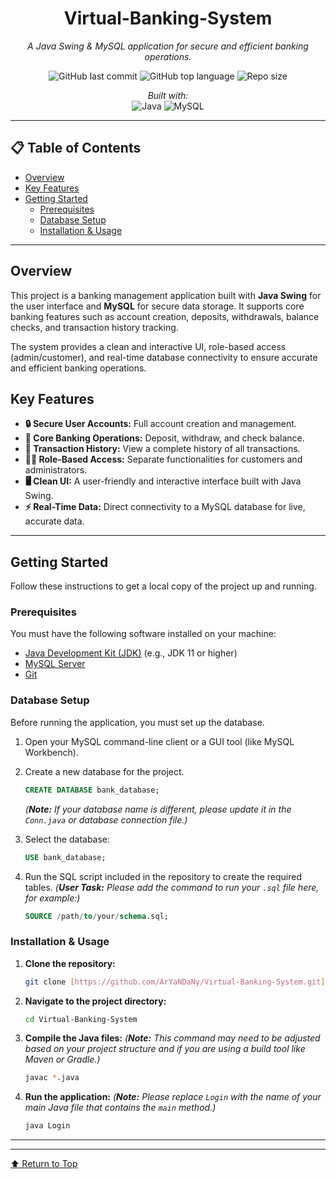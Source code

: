 <div align="center">

  <h1>Virtual-Banking-System</h1>
  <p><em>A Java Swing & MySQL application for secure and efficient banking operations.</em></p>
  
  <p>
    <img alt="GitHub last commit" src="https://img.shields.io/github/last-commit/ArYaNDaNy/Virtual-Banking-System?style=flat&logo=git&logoColor=white&color=0080ff">
    <img alt="GitHub top language" src="https://img.shields.io/github/languages/top/ArYaNDaNy/Virtual-Banking-System?style=flat&color=0080ff">
    <img alt="Repo size" src="https://img.shields.io/github/repo-size/ArYaNDaNy/Virtual-Banking-System?style=flat&color=0080ff">
  </p>
  
  <p>
    <em>Built with:</em><br>
    <img alt="Java" src="https://img.shields.io/badge/Java-ED8B00.svg?style=flat&logo=openjdk&logoColor=white">
    <img alt="MySQL" src="https://img.shields.io/badge/MySQL-4479A1.svg?style=flat&logo=mysql&logoColor=white">
  </p>

</div>

<hr>

## 📋 Table of Contents

* [Overview](#overview)
* [Key Features](#key-features)
* [Getting Started](#getting-started)
  * [Prerequisites](#prerequisites)
  * [Database Setup](#database-setup)
  * [Installation & Usage](#installation-usage) 
<hr>

## Overview

This project is a banking management application built with **Java Swing** for the user interface and **MySQL** for secure data storage. It supports core banking features such as account creation, deposits, withdrawals, balance checks, and transaction history tracking.

The system provides a clean and interactive UI, role-based access (admin/customer), and real-time database connectivity to ensure accurate and efficient banking operations.

## Key Features

* **🔒 Secure User Accounts:** Full account creation and management.
* **💸 Core Banking Operations:** Deposit, withdraw, and check balance.
* **🧾 Transaction History:** View a complete history of all transactions.
* **🧑‍💼 Role-Based Access:** Separate functionalities for customers and administrators.
* **🖥️ Clean UI:** A user-friendly and interactive interface built with Java Swing.
* **⚡ Real-Time Data:** Direct connectivity to a MySQL database for live, accurate data.

<hr>

## Getting Started

Follow these instructions to get a local copy of the project up and running.

### Prerequisites

You must have the following software installed on your machine:

* [Java Development Kit (JDK)](https://www.oracle.com/java/technologies/downloads/) (e.g., JDK 11 or higher)
* [MySQL Server](https://dev.mysql.com/downloads/mysql/)
* [Git](https://git-scm.com/)

### Database Setup

Before running the application, you must set up the database.

1.  Open your MySQL command-line client or a GUI tool (like MySQL Workbench).
2.  Create a new database for the project.
    ```sql
    CREATE DATABASE bank_database; 
    ```
    *(**Note:** If your database name is different, please update it in the `Conn.java` or database connection file.)*

3.  Select the database:
    ```sql
    USE bank_database;
    ```
4.  Run the SQL script included in the repository to create the required tables.
    *(**User Task:** Please add the command to run your `.sql` file here, for example:)*
    ```sql
    SOURCE /path/to/your/schema.sql;
    ```


### Installation & Usage

1.  **Clone the repository:**
    ```sh
    git clone [https://github.com/ArYaNDaNy/Virtual-Banking-System.git](https://github.com/ArYaNDaNy/Virtual-Banking-System.git)
    ```
2.  **Navigate to the project directory:**
    ```sh
    cd Virtual-Banking-System
    ```
3.  **Compile the Java files:**
    *(**Note:** This command may need to be adjusted based on your project structure and if you are using a build tool like Maven or Gradle.)*
    ```sh
    javac *.java 
    ```
4.  **Run the application:**
    *(**Note:** Please replace `Login` with the name of your main Java file that contains the `main` method.)*
    ```sh
    java Login
    ```

<hr>


<hr>
<div align="left">
  <a href="#top">⬆ Return to Top</a>
</div>
